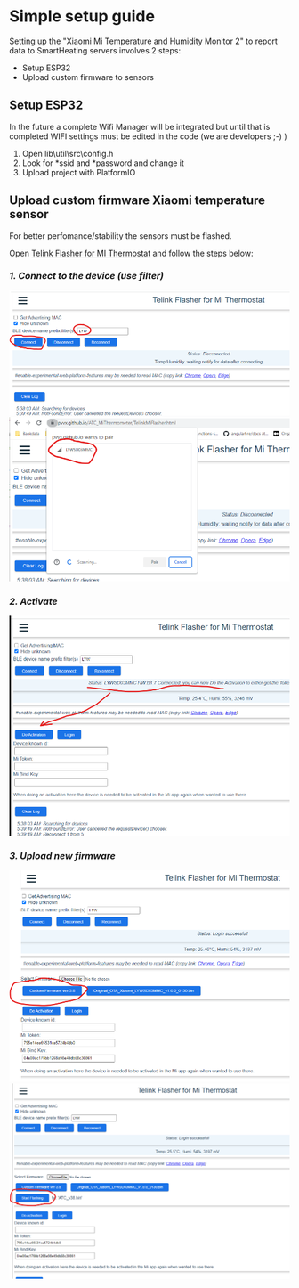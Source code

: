
# Simple setup guide

Setting up the "Xiaomi Mi Temperature and Humidity Monitor 2" to report data to SmartHeating servers involves 2 steps:

- Setup ESP32
- Upload custom firmware to sensors


## Setup ESP32
In the future a complete Wifi Manager will be integrated but until that is completed WIFI settings must be edited in the code (we are developers ;-) ) 

1. Open lib\util\src\config.h
2. Look for *ssid and *password and change it
3. Upload project with PlatformIO

## Upload custom firmware Xiaomi temperature sensor
For better perfomance/stability the sensors must be flashed. 

Open [Telink Flasher for MI Thermostat](https://pvvx.github.io/ATC_MiThermometer/TelinkMiFlasher.html) and follow the steps below:

### ___1. Connect to the device (use filter)___

![Connect](docs/temp-guide1.png)
![Connect](docs/temp-guide2.png)

### ___2. Activate___
![Connect](docs/temp-guide3.png)


### ___3. Upload new firmware___
![Connect](docs/temp-guide4.png)
![Connect](docs/temp-guide5.png)
